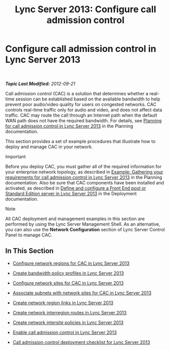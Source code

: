 ﻿---
title: 'Lync Server 2013: Configure call admission control'
TOCTitle: Configure call admission control
ms:assetid: ce3e6e71-1e33-4cff-849a-c0468e61fef6
ms:mtpsurl: https://technet.microsoft.com/en-us/library/Gg398870(v=OCS.15)
ms:contentKeyID: 48185464
ms.date: 07/23/2014
mtps_version: v=OCS.15
---

<div data-xmlns="http://www.w3.org/1999/xhtml">

<div class="topic" data-xmlns="http://www.w3.org/1999/xhtml" data-msxsl="urn:schemas-microsoft-com:xslt" data-cs="http://msdn.microsoft.com/en-us/">

<div data-asp="http://msdn2.microsoft.com/asp">

# Configure call admission control in Lync Server 2013

</div>

<div id="mainSection">

<div id="mainBody">

<span> </span>

_**Topic Last Modified:** 2012-09-21_

Call admission control (CAC) is a solution that determines whether a real-time session can be established based on the available bandwidth to help prevent poor audio/video quality for users on congested networks. CAC controls real-time traffic only for audio and video, and does not affect data traffic. CAC may route the call through an Internet path when the default WAN path does not have the required bandwidth. For details, see [Planning for call admission control in Lync Server 2013](lync-server-2013-planning-for-call-admission-control.md) in the Planning documentation.

This section provides a set of example procedures that illustrate how to deploy and manage CAC in your network.

<div class="alert">


> [!IMPORTANT]
> Before you deploy CAC, you must gather all of the required information for your enterprise network topology, as described in <A href="lync-server-2013-example-of-gathering-your-requirements-for-call-admission-control.md">Example: Gathering your requirements for call admission control in Lync Server 2013</A> in the Planning documentation. Also be sure that CAC components have been installed and activated, as described in <A href="lync-server-2013-define-and-configure-a-front-end-pool-or-standard-edition-server.md">Define and configure a Front End pool or Standard Edition server in Lync Server 2013</A> in the Deployment documentation.



</div>

<div class="alert">


> [!NOTE]
> All CAC deployment and management examples in this section are performed by using the Lync Server Management Shell. As an alternative, you can also use the <STRONG>Network Configuration</STRONG> section of Lync Server Control Panel to manage CAC.



</div>

<div>

## In This Section

  - [Configure network regions for CAC in Lync Server 2013](lync-server-2013-configure-network-regions-for-cac.md)

  - [Create bandwidth policy profiles in Lync Server 2013](lync-server-2013-create-bandwidth-policy-profiles.md)

  - [Configure network sites for CAC in Lync Server 2013](lync-server-2013-configure-network-sites-for-cac.md)

  - [Associate subnets with network sites for CAC in Lync Server 2013](lync-server-2013-associate-subnets-with-network-sites-for-cac.md)

  - [Create network region links in Lync Server 2013](lync-server-2013-create-network-region-links.md)

  - [Create network interregion routes in Lync Server 2013](lync-server-2013;-create-network-interregion-routes.md)

  - [Create network intersite policies in Lync Server 2013](lync-server-2013-create-network-intersite-policies.md)

  - [Enable call admission control in Lync Server 2013](lync-server-2013-enable-call-admission-control.md)

  - [Call admission control deployment checklist for Lync Server 2013](lync-server-2013-call-admission-control-deployment-checklist.md)

</div>

</div>

<span> </span>

</div>

</div>

</div>

